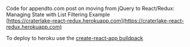 Code for appendto.com post on moving from jQuery to React/Redux: Managing State with List Filtering Example  
[https://craterlake-react-redux.herokuapp.com](https://craterlake-react-redux.herokuapp.com)

To deploy to heroku use the [create-react-app buildpack](https://github.com/mars/create-react-app-buildpack#usage)

